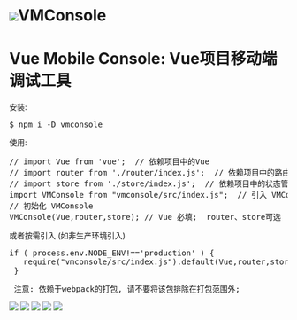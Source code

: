
 
<h1><img src="./doc/logo.png" >VMConsole</h1>
<h1>Vue Mobile Console: Vue项目移动端调试工具</h1>


安装: 
<pre>
$ npm i -D vmconsole
</pre>

使用: 
<pre>
// import Vue from 'vue';  // 依赖项目中的Vue  
// import router from './router/index.js';  // 依赖项目中的路由 
// import store from './store/index.js';  // 依赖项目中的状态管理 
import VMConsole from "vmconsole/src/index.js";  // 引入 VMConsole  
// 初始化 VMConsole 
VMConsole(Vue,router,store); // Vue 必填;  router、store可选  
</pre>


或者按需引入 (如非生产环境引入) 
<pre>
if ( process.env.NODE_ENV!=='production' ) {
   require("vmconsole/src/index.js").default(Vue,router,store); 
 }
</pre>

<pre> 注意: 依赖于webpack的打包, 请不要将该包排除在打包范围外; </pre>


<img src="./doc/console.png" > 
<img src="./doc/element.png" > 
<img src="./doc/network.png" > 
<img src="./doc/routes.png" > 
<img src="./doc/storage.png" > 





 



















